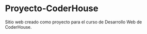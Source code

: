 # Proyecto-CoderHouse
Sitio web creado como proyecto para el curso de Desarrollo Web de CoderHouse.
